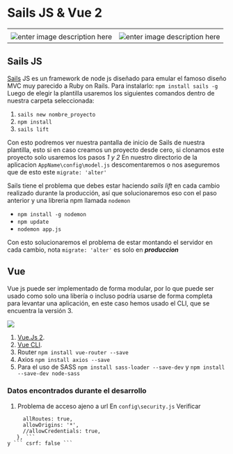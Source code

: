 # Sails JS & Vue 2
|||
|--|--|
|||
|![enter image description here](https://sailsjs.com/images/logo_sails.png )  | ![enter image description here](https://vuejs.org/images/logo.png) |
## Sails JS
[Sails](https://sailsjs.com) JS es un framework de node js diseñado para emular el famoso diseño MVC muy parecido a Ruby on Rails.
Para instalarlo: `npm install sails -g`
Luego de elegir la plantilla usaremos los siguientes comandos dentro de nuestra carpeta seleccionada: 

 1. `sails new nombre_proyecto`
 2. `npm install`
 3. `sails lift`

Con esto podremos ver nuestra pantalla de inicio de Sails de nuestra plantilla, esto si en caso creamos un proyecto desde cero, si clonamos este proyecto solo usaremos los pasos *1 y 2*
En nuestro directorio de la aplicacion `AppName\config\model.js` descomentaremos o nos aseguremos que de esto este `migrate: 'alter'`

Sails tiene el problema que debes estar haciendo *sails lift* en cada cambio realizado durante la producción, así que solucionaremos eso con el paso anterior y una libreria npm llamada `nodemon`

 - `npm install -g nodemon`
 - `npm update`
 - `nodemon app.js`

Con esto solucionaremos el problema de estar montando el servidor en cada cambio, nota `migrate: 'alter'` es solo en ***produccion***

## Vue

Vue js puede ser implementado de forma modular, por lo que puede ser usado como solo una libería o incluso podría usarse de forma completa para levantar una aplicación, en este caso hemos usado el CLI, que se encuentra la versión 3.

![](https://vuejs.org/images/components.png)

1. [Vue.Js 2](https://vuejs.org/ "Vue.Js 2").
2. [Vue CLI](https://github.com/vuejs/vue-cli "Vue CLI").
3. Router `npm install vue-router --save`
4. Axios `npm install axios --save`
5. Para el uso de SASS `npm install sass-loader --save-dev` y `npm install --save-dev node-sass`

### Datos encontrados durante el desarrollo

1. Problema de acceso ajeno a url
En `config\security.js` Verificar 
```  cors: {
     allRoutes: true,
     allowOrigins: '*',
     //allowCredentials: true,
   }, ``` 
y ``` csrf: false ```